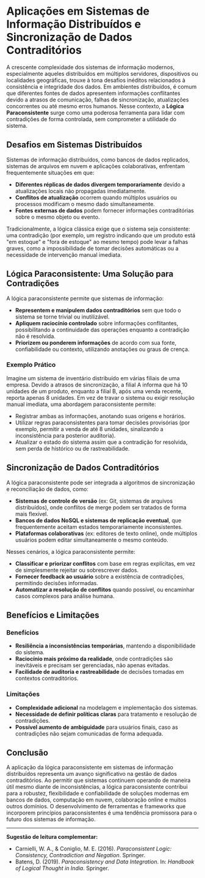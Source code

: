 
# Aplicações em Sistemas de Informação Distribuídos e Sincronização de Dados Contraditórios

A crescente complexidade dos sistemas de informação modernos, especialmente aqueles distribuídos em múltiplos servidores, dispositivos ou localidades geográficas, trouxe à tona desafios inéditos relacionados à consistência e integridade dos dados. Em ambientes distribuídos, é comum que diferentes fontes de dados apresentem informações conflitantes devido a atrasos de comunicação, falhas de sincronização, atualizações concorrentes ou até mesmo erros humanos. Nesse contexto, a **Lógica Paraconsistente** surge como uma poderosa ferramenta para lidar com contradições de forma controlada, sem comprometer a utilidade do sistema.

## Desafios em Sistemas Distribuídos

Sistemas de informação distribuídos, como bancos de dados replicados, sistemas de arquivos em nuvem e aplicações colaborativas, enfrentam frequentemente situações em que:

- **Diferentes réplicas de dados divergem temporariamente** devido a atualizações locais não propagadas imediatamente.
- **Conflitos de atualização** ocorrem quando múltiplos usuários ou processos modificam o mesmo dado simultaneamente.
- **Fontes externas de dados** podem fornecer informações contraditórias sobre o mesmo objeto ou evento.

Tradicionalmente, a lógica clássica exige que o sistema seja consistente: uma contradição (por exemplo, um registro indicando que um produto está "em estoque" e "fora de estoque" ao mesmo tempo) pode levar a falhas graves, como a impossibilidade de tomar decisões automáticas ou a necessidade de intervenção manual imediata.

## Lógica Paraconsistente: Uma Solução para Contradições

A lógica paraconsistente permite que sistemas de informação:

- **Representem e manipulem dados contraditórios** sem que todo o sistema se torne trivial ou inutilizável.
- **Apliquem raciocínio controlado** sobre informações conflitantes, possibilitando a continuidade das operações enquanto a contradição não é resolvida.
- **Priorizem ou ponderem informações** de acordo com sua fonte, confiabilidade ou contexto, utilizando anotações ou graus de crença.

### Exemplo Prático

Imagine um sistema de inventário distribuído em várias filiais de uma empresa. Devido a atrasos de sincronização, a filial A informa que há 10 unidades de um produto, enquanto a filial B, após uma venda recente, reporta apenas 8 unidades. Em vez de travar o sistema ou exigir resolução manual imediata, uma abordagem paraconsistente permite:

- Registrar ambas as informações, anotando suas origens e horários.
- Utilizar regras paraconsistentes para tomar decisões provisórias (por exemplo, permitir a venda de até 8 unidades, sinalizando a inconsistência para posterior auditoria).
- Atualizar o estado do sistema assim que a contradição for resolvida, sem perda de histórico ou de rastreabilidade.

## Sincronização de Dados Contraditórios

A lógica paraconsistente pode ser integrada a algoritmos de sincronização e reconciliação de dados, como:

- **Sistemas de controle de versão** (ex: Git, sistemas de arquivos distribuídos), onde conflitos de merge podem ser tratados de forma mais flexível.
- **Bancos de dados NoSQL e sistemas de replicação eventual**, que frequentemente aceitam estados temporariamente inconsistentes.
- **Plataformas colaborativas** (ex: editores de texto online), onde múltiplos usuários podem editar simultaneamente o mesmo conteúdo.

Nesses cenários, a lógica paraconsistente permite:

- **Classificar e priorizar conflitos** com base em regras explícitas, em vez de simplesmente rejeitar ou sobrescrever dados.
- **Fornecer feedback ao usuário** sobre a existência de contradições, permitindo decisões informadas.
- **Automatizar a resolução de conflitos** quando possível, ou encaminhar casos complexos para análise humana.

## Benefícios e Limitações

### Benefícios

- **Resiliência a inconsistências temporárias**, mantendo a disponibilidade do sistema.
- **Raciocínio mais próximo da realidade**, onde contradições são inevitáveis e precisam ser gerenciadas, não apenas evitadas.
- **Facilidade de auditoria e rastreabilidade** de decisões tomadas em contextos contraditórios.

### Limitações

- **Complexidade adicional** na modelagem e implementação dos sistemas.
- **Necessidade de definir políticas claras** para tratamento e resolução de contradições.
- **Possível aumento de ambiguidade** para usuários finais, caso as contradições não sejam comunicadas de forma adequada.

## Conclusão

A aplicação da lógica paraconsistente em sistemas de informação distribuídos representa um avanço significativo na gestão de dados contraditórios. Ao permitir que sistemas continuem operando de maneira útil mesmo diante de inconsistências, a lógica paraconsistente contribui para a robustez, flexibilidade e confiabilidade de soluções modernas em bancos de dados, computação em nuvem, colaboração online e muitos outros domínios. O desenvolvimento de ferramentas e frameworks que incorporem princípios paraconsistentes é uma tendência promissora para o futuro dos sistemas de informação.

---
**Sugestão de leitura complementar:**  
- Carnielli, W. A., & Coniglio, M. E. (2016). *Paraconsistent Logic: Consistency, Contradiction and Negation*. Springer.
- Batens, D. (2019). *Paraconsistency and Data Integration*. In: *Handbook of Logical Thought in India*. Springer.
```
